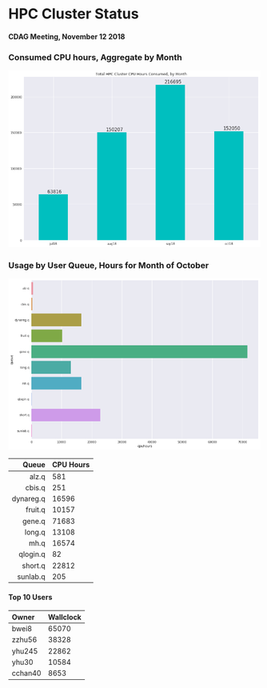 # HPC Cluster Status
####  CDAG Meeting, November 12 2018

### Consumed CPU hours, Aggregate by Month
<img src="Images/HPC_Cluster_Usage_Barchart_201810.png">


### Usage by User Queue, Hours for Month of October

<img src="Images/HPC_Cluster_queue_usage_201810.png">


Queue | CPU Hours
---------:|:-----
alz.q|581
cbis.q|251
dynareg.q|16596
fruit.q|10157
gene.q|71683
long.q|13108
mh.q|16574
qlogin.q|82
short.q|22812
sunlab.q|205


#### Top 10 Users

Owner | Wallclock
:--------|:------
bwei8|65070
zzhu56|38328
yhu245|22862
yhu30|10584
cchan40|8653
